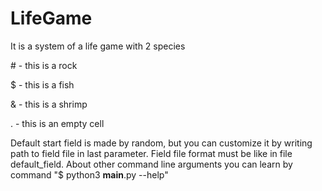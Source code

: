# LifeGame
It is a system of a life game with 2 species

\# - this is a rock

$ - this is a fish

& - this is a shrimp

. - this is an empty cell

Default start field is made by random, but you can customize it
by writing path to field file in last parameter.
Field file format must be like in file default_field.
About other command line arguments you can learn by command 
"$ python3 __main__.py --help"
